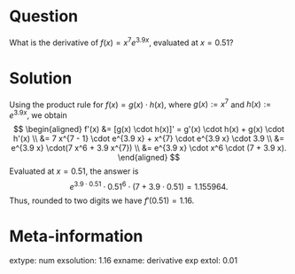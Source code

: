 

Question
========
What is the derivative of $f(x) = x^{7} e^{3.9 x}$, evaluated at $x = 0.51$?

Solution
========
Using the product rule for $f(x) = g(x) \cdot h(x)$, where $g(x) := x^{7}$ and $h(x) := e^{3.9 x}$, we obtain
$$
\begin{aligned}
f'(x) &= [g(x) \cdot h(x)]' = g'(x) \cdot h(x) + g(x) \cdot h'(x) \\
      &= 7 x^{7 - 1} \cdot e^{3.9 x} + x^{7} \cdot e^{3.9 x} \cdot 3.9 \\
      &= e^{3.9 x} \cdot(7 x^6 + 3.9 x^{7}) \\
      &= e^{3.9 x} \cdot x^6 \cdot (7 + 3.9 x).
\end{aligned}
$$
Evaluated at $x = 0.51$, the answer is
$$ e^{3.9 \cdot 0.51} \cdot 0.51^6 \cdot (7 + 3.9 \cdot 0.51) = 1.155964. $$
Thus, rounded to two digits we have $f'(0.51) = 1.16$.

Meta-information
================
extype: num
exsolution: 1.16
exname: derivative exp
extol: 0.01
